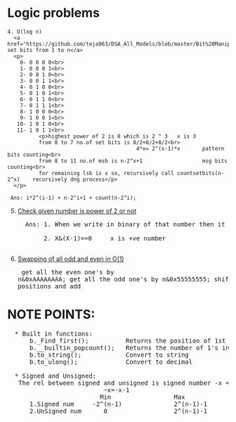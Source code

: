# Logic problems
	4. O(log n)
	  <a href="https://github.com/teja963/DSA_All_Models/blob/master/Bit%20Manipulation/4.%20count%20set%20bits%20from%201%20to%20n.cpp">Count set bits from 1 to n</a>
	  <p>
	    0- 0 0 0 0<br>
	    1- 0 0 0 1<br>
	    2- 0 0 1 0<br>
	    3- 0 0 1 1<br>
	    4- 0 1 0 0<br> 
	    5- 0 1 0 1<br> 
	    6- 0 1 1 0<br> 
	    7- 0 1 1 1<br>
	    8- 1 0 0 0<br> 
	    9- 1 0 0 1<br> 
	   10- 1 0 1 0<br>
	   11- 1 0 1 1<br>
		      <p>highest power of 2 is 8 which is 2 ^ 3   x is 3
		      from 0 to 7 no.of set bits is 8/2+8/2+8/2<br>
		                                     4*x= 2^(x-1)*x       pattern bits counting<br>
		      from 8 to 11 no.of msb is n-2^x+1                   msg bits counting<br>
		      for remaining lsb is x so, recursively call countsetbits(n-2^x)    recursively dng process</p>
	  </p>
 
     Ans: i*2^(i-1) + n-2^i+1 + count(n-2^i); 
     
5. <a href="https://github.com/teja963/DSA_All_Models/blob/master/Bit%20Manipulation/5.%20find%20whether%20no%20is%20power%20of%202.cpp">Check given number is power of 2 or not</a>
   <pre>
     Ans: 1. When we write in binary of that number then it contain only one 1<br>
          2. X&(X-1)==0     x is +ve number
     </pre>    
9. <a href="https://github.com/teja963/DSA_All_Models/blob/master/Bit%20Manipulation/9.%20Swap%20all%20even%20and%20odd%20bits.cpp">Swapping of all odd and even in O(1)</a><pre>
         get all the even one's by n&0xAAAAAAAA;
         get all the odd one's by n&0x55555555;
         shift the positions and add
        </pre>
# NOTE POINTS:
   <pre>
  * Built in functions:
      b._Find_first();          Returns the position of 1st set bit
      b.__builtin_popcount();   Returns the number of 1's in that number
      b.to_string();            Convert to string
      b.to_ulong();             Convert to decimal
     
  * Signed and Unsigned:
   The rel between signed and unsigned is signed number -x = Unsigned number 2^n - x
                          ~x=-x-1
                         Min                 Max       
      1.Signed num     -2^(n-1)              2^(n-1)-1
      2.UnSigned num      0                  2^(n-1)-1
    </pre>
  
			      
  
  
  
  
  
